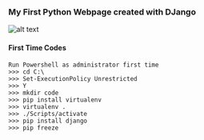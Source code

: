 ### My First Python Webpage created with DJango

![alt text](https://i.imgur.com/3FbbJ8V.jpg)


#### First Time Codes

```
Run Powershell as administrator first time
>>> cd C:\
>>> Set-ExecutionPolicy Unrestricted
>>> Y
>>> mkdir code
>>> pip install virtualenv
>>> virtualenv .
>>> ./Scripts/activate
>>> pip install django
>>> pip freeze
```
